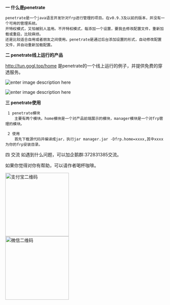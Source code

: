 

**一 什么是penetrate**

    penetrate是一个java语言开发针对frp进行管理的项目。在v0.9.3及以前的版本，并没有一个可用的管理系统。
    开特权模式，又怕被别人滥用。不开特权模式，每添加一个设置，要我去修改配置文件，重新加载或重启，比较麻烦。
    还是比较适合自用或者朋友之间使用。penetrate是通过后台添加设置的形式，自动修改配置文件，并自动重新加载配置。
  
  
  
**二 penetrate线上运行的产品**

  http://tun.gogl.top/home  是penetrate的一个线上运行的例子，并提供免费的穿透服务。
  
 ![enter image description here](https://github.com/pickear/penetrate/blob/master/manager/src/main/resources/static/images/home.png?raw=true)
  
  ![enter image description here](https://github.com/pickear/penetrate/blob/master/manager/src/main/resources/static/images/manager.png?raw=true)
  
**三 penetrate使用**

     1 penetrate模块
        主要有两个模块。home模块是一个对产品前端展示的模块，manager模块是一个对frp管理的模块。
    
     2 使用
        首先下载源代码并编译成jar，执行jar manager.jar -Dfrp.home=xxxx,其中xxxx为你的frp安装目录。

四 交流
    如遇到什么问题，可以加企鹅群:372831385交流。



如果你觉得对你有帮助，可以请作者喝杯咖啡。


<div class="inner">
		<div class="flex flex-2">
			<article>
				<div class="image round">
					<img src="https://raw.githubusercontent.com/pickear/penetrate/master/home/src/main/resources/static/images/alipay.jpg" width="200" height="200" alt="支付宝二维码" />
          </div>
			</article>
			<article>
				<div class="image round">
					<img src="https://raw.githubusercontent.com/pickear/penetrate/master/home/src/main/resources/static/images/wxpay.png" width="200" height="200" alt="微信二维码" />
				</div>
			</article>
		</div>
	</div>


